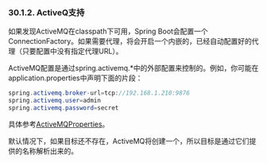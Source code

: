 ### 30.1.2. ActiveQ支持

如果发现ActiveMQ在classpath下可用，Spring Boot会配置一个ConnectionFactory。如果需要代理，将会开启一个内嵌的，已经自动配置好的代理（只要配置中没有指定代理URL）。

ActiveMQ配置是通过spring.activemq.*中的外部配置来控制的。例如，你可能在application.properties中声明下面的片段：
```java
spring.activemq.broker-url=tcp://192.168.1.210:9876
spring.activemq.user=admin
spring.activemq.password=secret
```
具体参考[ActiveMQProperties](http://github.com/spring-projects/spring-boot/tree/master/spring-boot-autoconfigure/src/main/java/org/springframework/boot/autoconfigure/jms/activemq/ActiveMQProperties.java)。

默认情况下，如果目标还不存在，ActiveMQ将创建一个，所以目标是通过它们提供的名称解析出来的。

